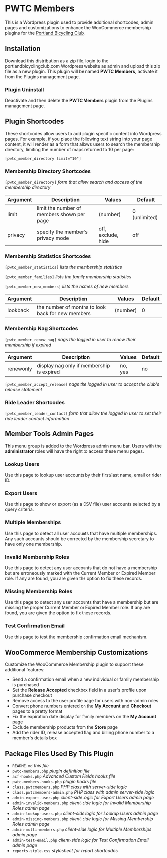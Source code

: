 # PWTC Members
This is a Wordpress plugin used to provide additional shortcodes, admin pages and customizations to enhance the WooCommerce membership plugins for the [Portland Bicycling Club](https://portlandbicyclingclub.com).

## Installation
Download this distribution as a zip file, login to the portlandbicyclingclub.com Wordpress website as admin and upload this zip file as a new plugin. This plugin will be named **PWTC Members**, activate it from the Plugins management page.

### Plugin Uninstall
Deactivate and then delete the **PWTC Members** plugin from the Plugins management page.

## Plugin Shortcodes
These shortcodes allow users to add plugin specific content into Wordpress
pages. For example, if you place the following text string into your page content, it will 
render as a form that allows users to search the membership directory, limiting the number
of maps returned to 10 per page:

`[pwtc_member_directory limit="10"]`

### Membership Directory Shortcodes

`[pwtc_member_directory]` *form that allow search and access of the membership directory*

Argument|Description|Values|Default
--------|-----------|------|-------
limit|limit the number of members shown per page|(number)|0 (unlimited)
privacy|specify the member's privacy mode|off, exclude, hide|off

### Membership Statistics Shortcodes

`[pwtc_member_statistics]` *lists the membership statistics*

`[pwtc_member_families]` *lists the family membership statistics*

`[pwtc_member_new_members]` *lists the names of new members*

Argument|Description|Values|Default
--------|-----------|------|-------
lookback|the number of months to look back for new members|(number)|0

### Membership Nag Shortcodes

`[pwtc_member_renew_nag]` *nags the logged in user to renew their membership if expired*

Argument|Description|Values|Default
--------|-----------|------|-------
renewonly|display nag only if membership is expired|no, yes|no

`[pwtc_member_accept_release]` *nags the logged in user to accept the club's release statement*

### Ride Leader Shortcodes

`[pwtc_member_leader_contact]` *form that allow the logged in user to set their ride leader contact information*

## Member Tools Admin Pages
This menu group is added to the Wordpress admin menu bar. Users with the **administrator** roles will have the right to access these menu pages.
### Lookup Users
Use this page to lookup user accounts by their first/last name, email or rider ID.
### Export Users
Use this page to show or export (as a CSV file) user accounts selected by a query criteria.
### Multiple Memberships
Use this page to detect all user accounts that have multiple memberships. Any such accounts should be corrected by the membership secretary to have only one membership.
### Invalid Membership Roles
Use this page to detect any user accounts that do not have a membership but are erroneously marked with the Current Member or Expired Member role. If any are found, you are given the option to fix these records.
### Missing Membership Roles
Use this page to detect any user accounts that have a membership but are missing the proper Current Member or Expired Member role. If any are found, you are given the option to fix these records.
### Test Confirmation Email
Use this page to test the membership confirmation email mechanism.

## WooCommerce Membership Customizations
Customize the WooCommerce Membership plugin to support these additional features:
- Send a confirmation email when a new individual or family membership is purchased
- Set the **Release Accepted** checkbox field in a user's profile upon purchase checkout
- Remove access to the user profile page for users with non-admin roles
- Convert phone numbers entered on the **My Account** and **Checkout** pages to a pretty format
- Fix the expiration date display for family members on the **My Account** page
- Exclude membership products from the **Store** page
- Add the rider ID, release accepted flag and billing phone number to a member's details box

## Package Files Used By This Plugin
- `README.md` *this file*
- `pwtc-members.php` *plugin definition file*
- `acf-hooks.php` *Advanced Custom Fields hooks file*
- `pwtc-members-hooks.php` *plugin hooks file*
- `class.pwtcmembers.php` *PHP class with server-side logic*
- `class.pwtcmembers-admin.php` *PHP class with admin server-side logic*
- `admin-export-user.php` *client-side logic for Export Users admin page*
- `admin-invalid-members.php` *client-side logic for Invalid Membership Roles admin page*
- `admin-lookup-users.php` *client-side logic for Lookup Users admin page*
- `admin-missing-members.php` *client-side logic for Missing Membership Roles admin page*
- `admin-multi-members.php` *client-side logic for Multiple Memberships admin page*
- `admin-test-email.php` *client-side logic for Test Confirmation Email admin page*
- `reports-style.css` *stylesheet for report shortcodes*